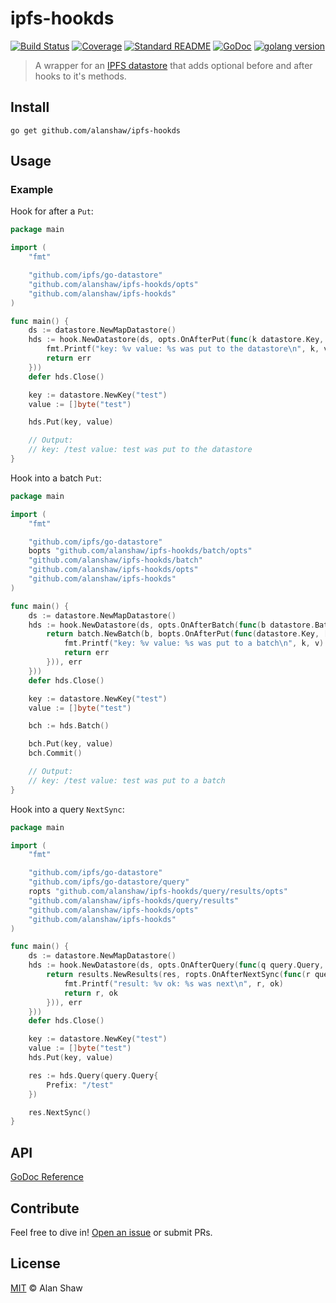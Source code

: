 # ipfs-hookds

[![Build Status](https://travis-ci.org/alanshaw/ipfs-hookds.svg?branch=master)](https://travis-ci.org/alanshaw/ipfs-hookds)
[![Coverage](https://codecov.io/gh/alanshaw/ipfs-hookds/branch/master/graph/badge.svg)](https://codecov.io/gh/alanshaw/ipfs-hookds)
[![Standard README](https://img.shields.io/badge/readme%20style-standard-brightgreen.svg)](https://github.com/RichardLitt/standard-readme)
[![GoDoc](http://img.shields.io/badge/godoc-reference-5272B4.svg)](https://godoc.org/github.com/alanshaw/ipfs-hookds)
[![golang version](https://img.shields.io/badge/golang-%3E%3D1.14.0-orange.svg)](https://golang.org/)

> A wrapper for an [IPFS datastore](https://github.com/ipfs/go-datastore) that adds optional before and after hooks to it's methods.

## Install

```console
go get github.com/alanshaw/ipfs-hookds
```

## Usage

### Example

Hook for after a `Put`:

```go
package main

import (
	"fmt"

	"github.com/ipfs/go-datastore"
	"github.com/alanshaw/ipfs-hookds/opts"
	"github.com/alanshaw/ipfs-hookds"
)

func main() {
    ds := datastore.NewMapDatastore()
    hds := hook.NewDatastore(ds, opts.OnAfterPut(func(k datastore.Key, v []byte, err error) error {
        fmt.Printf("key: %v value: %s was put to the datastore\n", k, v)
		return err
    }))
    defer hds.Close()

    key := datastore.NewKey("test")
    value := []byte("test")

    hds.Put(key, value)

    // Output:
    // key: /test value: test was put to the datastore
}
```

Hook into a batch `Put`:

```go
package main

import (
	"fmt"

	"github.com/ipfs/go-datastore"
    bopts "github.com/alanshaw/ipfs-hookds/batch/opts"
    "github.com/alanshaw/ipfs-hookds/batch"
    "github.com/alanshaw/ipfs-hookds/opts"
    "github.com/alanshaw/ipfs-hookds"
)

func main() {
    ds := datastore.NewMapDatastore()
    hds := hook.NewDatastore(ds, opts.OnAfterBatch(func(b datastore.Batch, err error) (datastore.Batch, error) {
        return batch.NewBatch(b, bopts.OnAfterPut(func(datastore.Key, []byte, error) error {
            fmt.Printf("key: %v value: %s was put to a batch\n", k, v)
		    return err
        })), err
    }))
    defer hds.Close()

    key := datastore.NewKey("test")
    value := []byte("test")

    bch := hds.Batch()

    bch.Put(key, value)
    bch.Commit()

    // Output:
    // key: /test value: test was put to a batch
}
```

Hook into a query `NextSync`:

```go
package main

import (
	"fmt"

    "github.com/ipfs/go-datastore"
    "github.com/ipfs/go-datastore/query"
    ropts "github.com/alanshaw/ipfs-hookds/query/results/opts"
    "github.com/alanshaw/ipfs-hookds/query/results"
    "github.com/alanshaw/ipfs-hookds/opts"
    "github.com/alanshaw/ipfs-hookds"
)

func main() {
    ds := datastore.NewMapDatastore()
    hds := hook.NewDatastore(ds, opts.OnAfterQuery(func(q query.Query, res query.Results, err error) (query.Results, error) {
        return results.NewResults(res, ropts.OnAfterNextSync(func(r query.Result, ok bool) (query.Result, bool) {
            fmt.Printf("result: %v ok: %s was next\n", r, ok)
		    return r, ok
        })), err
    }))
    defer hds.Close()

    key := datastore.NewKey("test")
    value := []byte("test")
    hds.Put(key, value)

    res := hds.Query(query.Query{
        Prefix: "/test"
    })

    res.NextSync()
}
```

## API

[GoDoc Reference](https://godoc.org/github.com/alanshaw/ipfs-hookds)

## Contribute

Feel free to dive in! [Open an issue](https://github.com/alanshaw/ipfs-hookds/issues/new) or submit PRs.

## License

[MIT](LICENSE) © Alan Shaw


